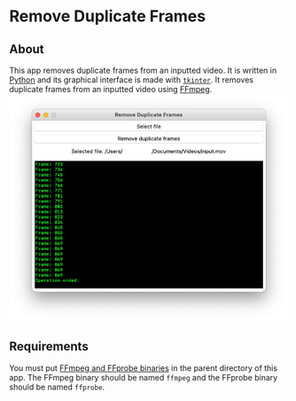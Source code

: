 # Remove Duplicate Frames
## About
This app removes duplicate frames from an inputted video. It is written in [Python](python.org) and its graphical interface is made with [`tkinter`](docs.python.org/library/tkinter.html). It removes duplicate frames from an inputted video using [FFmpeg](ffmpeg.org).
![This app](image.png)
## Requirements
You must put [FFmpeg and FFprobe binaries](ffmpeg.org/download.html) in the parent directory of this app. The FFmpeg binary should be named `ffmpeg` and the FFprobe binary should be named `ffprobe`.
